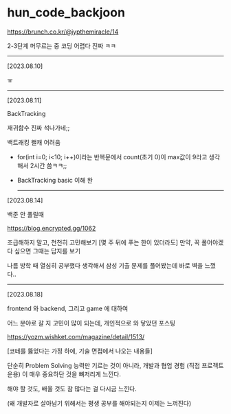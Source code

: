 # hun_code_backjoon


https://brunch.co.kr/@jypthemiracle/14


2-3단계 머무르는 중 
코딩 어렵다 진짜 ㅋㅋ


----

[2023.08.10]

ㅠ

----



[2023.08.11]

BackTracking

재귀함수 진짜 석나가네;;

백트래킹 왤캐 어려움

* for(int i=0; i<10; i++)이라는 반복문에서 count(초기 0)이 max값이 9라고 생각해서 2시간 씀ㅋㅋ;;

* BackTracking basic 이해 완

  ---------------------


[2023.08.14]

백준 안 풀릴때

https://blog.encrypted.gg/1062

조급해하지 말고, 천천히 고민해보기
[몇 주 뒤에 푸는 한이 있더라도]
만약, 꼭 풀어야겠다 싶으면 그때는 답지를 보기

나름 방학 때 열심히 공부했다 생각해서
삼성 기출 문제를 풀어봤는데 바로 벽을 느꼈다..



-------------------------------------



[2023.08.18]

frontend 와 backend, 그리고 game 에 대하여

어느 분야로 갈 지 고민이 많이 되는데, 개인적으로 와 닿았던 포스팅

https://yozm.wishket.com/magazine/detail/1513/


[코테를 뚫었다는 가정 하에, 기술 면접에서 나오는 내용들]

단순히 Problem Solving 능력만 기르는 것이 아니라,
개발과 협업 경험 (직접 프로젝트 운용) 이 매우 중요하단 것을 뼈저리게 느낀다.

해야 할 것도, 배울 것도 참 많다는 걸 다시금 느낀다.

(왜 개발자로 살아남기 위해서는 평생 공부를 해야되는지 이제는 느껴진다)
